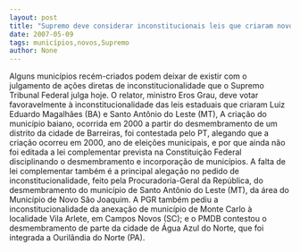 ```yaml
---
layout: post
title: "Supremo deve considerar inconstitucionais leis que criaram novos municípios"
date: 2007-05-09
tags: municípios,novos,Supremo
author: None
---
```

Alguns munic&iacute;pios rec&eacute;m-criados podem deixar de existir com o julgamento&nbsp;de a&ccedil;&otilde;es diretas de inconstitucionalidade que o Supremo Tribunal Federal julga hoje. O relator, ministro Eros Grau, deve votar favoravelmente &agrave; inconstitucionalidade das leis estaduais que criaram Luiz Eduardo Magalh&atilde;es (BA) e&nbsp;Santo Ant&ocirc;nio do Leste (MT),
A cria&ccedil;&atilde;o do munic&iacute;pio baiano, ocorrida em 2000 a partir do desmembramento de um distrito da cidade de Barreiras, foi contestada pelo PT, alegando que a cria&ccedil;&atilde;o ocorreu em 2000, ano de elei&ccedil;&otilde;es municipais, e por que ainda n&atilde;o foi editada a lei complementar prevista na Constitui&ccedil;&atilde;o Federal disciplinando o desmembramento e incorpora&ccedil;&atilde;o de&nbsp;munic&iacute;pios.
A falta de lei complementar tamb&eacute;m &eacute; a principal alega&ccedil;&atilde;o no pedido de inconstitucionalidade, feito pela Procuradoria-Geral da Rep&uacute;blica, do desmembramento do munic&iacute;pio de Santo Ant&ocirc;nio do Leste (MT), da &aacute;rea do Munic&iacute;pio de Novo S&atilde;o Joaquim. A PGR tamb&eacute;m pediu a inconstitucionalidade da anexa&ccedil;&atilde;o de munic&iacute;pio de Monte Carlo &agrave; localidade Vila Arlete, em Campos Novos (SC); e o PMDB contestou o desmembramento de parte da cidade de &Aacute;gua Azul do Norte, que foi integrada&nbsp;a&nbsp;Ouril&acirc;ndia do Norte (PA). 